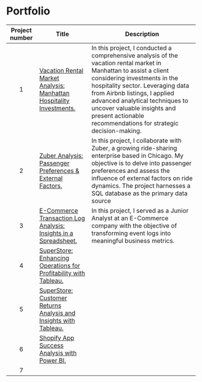 # Portfolio
| Project number | Title | Description |
| :-----------: | ----------- |----------- |
| 1 | [Vacation Rental Market Analysis: Manhattan Hospitality Investments.](https://github.com/SebastianRolin/Portfolio/tree/main/Vacation%20Rental%20Market%20Analysis) | In this project, I conducted a comprehensive analysis of the vacation rental market in Manhattan to assist a client considering investments in the hospitality sector. Leveraging data from Airbnb listings, I applied advanced analytical techniques to uncover valuable insights and present actionable recommendations for strategic decision-making. |
| 2 | [Zuber Analysis: Passenger Preferences & External Factors.](https://github.com/SebastianRolin/Portfolio/tree/main/Zuber%20Analysis) | In this project, I collaborate with Zuber, a growing ride-sharing enterprise based in Chicago. My objective is to delve into passenger preferences and assess the influence of external factors on ride dynamics. The project harnesses a SQL database as the primary data source |
| 3 | [E-Commerce Transaction Log Analysis: Insights in a Spreadsheet.](https://github.com/SebastianRolin/Portfolio/tree/main/E-Commerce%20Transaction%20Log%20Analysis) | In this project, I served as a Junior Analyst at an E-Commerce company with the objective of transforming event logs into meaningful business metrics. |
| 4 | [SuperStore: Enhancing Operations for Profitability with Tableau.]() |  |
| 5 | [SuperStore: Customer Returns Analysis and Insights with Tableau.]() |  |
| 6 | [Shopify App Success Analysis with Power BI.]() |  |
| 7 | []() |  |
